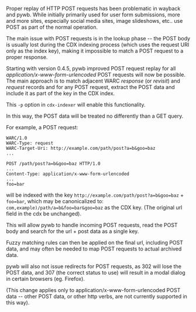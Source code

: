 Proper replay of HTTP POST requests has been problematic in wayback and pywb. While initially primarily used for user form submissions, more and more sites, especially social media sites, image slideshows, etc.. use POST as part of the normal operation.

The main issue with POST requests is in the lookup phase -- the POST body is usually lost during the CDX indexing process (which uses the request URI only as the index key), making it impossible to match a POST request to a proper response.

Starting with version 0.4.5, pywb improved POST request replay for all *application/x-www-form-urlencoded* POST requests will now be possible. The main approach is to match adjacent WARC *response* (or *revisit*) and *request* records and for any POST request, extract the POST data and include it as part of the key in the CDX index.

This ``-p`` option in ``cdx-indexer`` will enable this functionality.

In this way, the POST data will be treated no differently than a GET query.

For example, a POST request:

```
WARC/1.0
WARC-Type: request
WARC-Target-Uri: http://example.com/path/post?a=b&goo=baz
...

POST /path/post?a=b&goo=baz HTTP/1.0
...
Content-Type: application/x-www-form-urlencoded
...
foo=bar

```

will be indexed with the key ``http://example.com/path/post?a=b&goo=baz`` + ``foo=bar``, which may be canonicalized to: ``com,example)/path/a=b&foo=bar&goo=baz`` as the CDX key.
(The original url field in the cdx be unchanged).

This will allow pywb to handle incoming POST requests, read the POST body and search for the url + post data as a single key.

Fuzzy matching rules can then be applied on the final url, including POST data, and may often be needed to map POST requests to actual archived data.

pywb will also not issue redirects for POST requests, as 302 will lose the POST data, and 307 (the correct status to use) will result in a modal dialog in certain browsers (eg. Firefox).

(This change applies only to application/x-www-form-urlencoded POST data -- other POST data, or other http verbs, are not currently supported in this way).